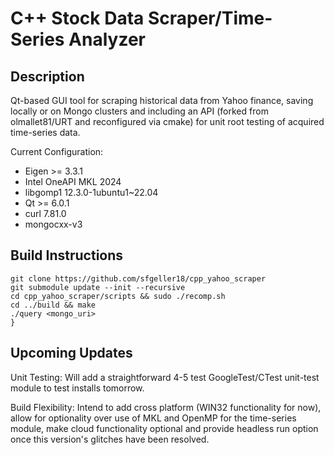 # C++ Stock Data Scraper/Time-Series Analyzer


## Description

Qt-based GUI tool for scraping historical data from Yahoo finance, saving locally or on Mongo clusters and including an API (forked from olmallet81/URT and reconfigured via cmake) for unit root testing of acquired time-series data.

Current Configuration:
* Eigen >= 3.3.1
* Intel OneAPI MKL 2024
* libgomp1 12.3.0-1ubuntu1~22.04
* Qt >= 6.0.1
* curl 7.81.0
* mongocxx-v3

## Build Instructions

```
git clone https://github.com/sfgeller18/cpp_yahoo_scraper
git submodule update --init --recursive
cd cpp_yahoo_scraper/scripts && sudo ./recomp.sh
cd ../build && make
./query <mongo_uri>
}
```

## Upcoming Updates

Unit Testing: Will add a straightforward 4-5 test GoogleTest/CTest unit-test module to test installs tomorrow.

Build Flexibility: Intend to add cross platform (WIN32 functionality for now), allow for optionality over use of MKL and OpenMP for the time-series module, make cloud functionality optional and provide headless run option once this version's glitches have been resolved.

